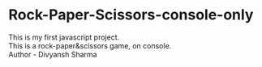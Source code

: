 # Rock-Paper-Scissors-console-only
This is my first javascript project.
<br>
This is a rock-paper&scissors game, on console.
<br>
Author - Divyansh Sharma
